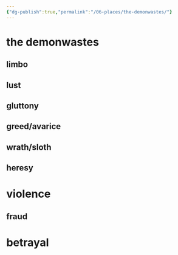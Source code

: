```yaml
---
{"dg-publish":true,"permalink":"/06-places/the-demonwastes/"}
---
```


# the demonwastes

## limbo
## lust
## gluttony
## greed/avarice
## wrath/sloth
## heresy
# violence
## fraud
# betrayal
